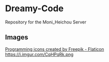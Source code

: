 # Dreamy-Code
Repository for the Moni_Heichou Server

## Images
<a href="https://www.flaticon.com/free-icons/programming" title="programming icons">Programming icons created by Freepik - Flaticon</a>
https://i.imgur.com/CqHPqRk.png
